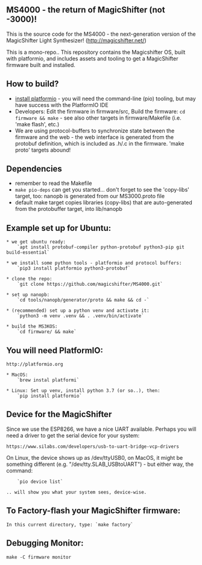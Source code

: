 ## MS4000 - the return of MagicShifter (not -3000)!

This is the source code for the MS4000 - the next-generation version of the MagicShifter Light Synthesizer!  (http://magicshifter.net/)

This is a mono-repo.. This repository contains the Magicshifter OS, built with platformio, and includes assets and tooling to get a MagicShifter firmware built and installed.

## How to build?
 * [install platformio](http://platformio.org/#!/get-started) - you will need the command-line (pio) tooling, but may have success with the PlatformIO IDE
 * Developers: Edit the firmware in firmware/src, Build the firmware: `cd firmware && make` - see also other targets in firmware/Makefile (i.e. 'make flash', etc.)
 * We are using protocol-buffers to synchronize state between the firmware and the web - the web interface is generated from the protobuf definition, which is included as .h/.c in the firmware.  'make proto' targets abound!

## Dependencies
 * remember to read the Makefile
 * `make pio-deps` can get you started... don't forget to see the 'copy-libs' target, too: nanopb is generated from our MS3000.proto file
 * default make target copies libraries (copy-libs) that are auto-generated from the protobuffer target, into lib/nanopb

## Example set up for Ubuntu:

	* we get ubuntu ready:
		`apt install protobuf-compiler python-protobuf python3-pip git build-essential`

	* we install some python tools - platformio and protocol buffers:
		`pip3 install platformio python3-protobuf`

	* clone the repo:
		`git clone https://github.com/magicshifter/MS4000.git`

	* set up nanopb:
		`cd tools/nanopb/generator/proto && make && cd -`

	* (recommended) set up a python venv and activate it:
		`python3 -m venv .venv && . .venv/bin/activate`

	* build the MS3KOS:
		`cd firmware/ && make`

## You will need PlatformIO:

	http://platformio.org

	* MacOS:
		`brew instal platformi` 

	* Linux: Set up venv, install python 3.7 (or so..), then:
		`pip install platformio`

## Device for the MagicShifter

Since we use the ESP8266, we have a nice UART available.  Perhaps you will need 
a driver to get the serial device for your system:  

	https://www.silabs.com/developers/usb-to-uart-bridge-vcp-drivers

On Linux, the device shows up as /dev/ttyUSB0, on MacOS, it might be something
different (e.g. "/dev/tty.SLAB_USBtoUART") - but either way, the command:

		`pio device list`

	.. will show you what your system sees, device-wise.

## To Factory-flash your MagicShifter firmware:

	In this current directory, type: `make factory`

## Debugging Monitor:

	make -C firmware monitor

